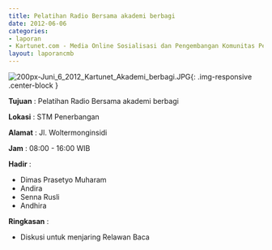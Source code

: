 ```yaml
---
title: Pelatihan Radio Bersama akademi berbagi
date: 2012-06-06
categories:
- laporan
- Kartunet.com - Media Online Sosialisasi dan Pengembangan Komunitas Pemuda dengan Disabilitas
layout: laporancmb
---
```

![200px-Juni_6_2012_Kartunet_Akademi_berbagi.JPG](/uploads/200px-Juni_6_2012_Kartunet_Akademi_berbagi.JPG){: .img-responsive .center-block }

**Tujuan** : Pelatihan Radio Bersama akademi berbagi

**Lokasi** : STM Penerbangan

**Alamat** : Jl. Woltermonginsidi

**Jam** : 08:00 - 16:00 WIB

**Hadir** : 
* Dimas Prasetyo Muharam
* Andira
* Senna Rusli
* Andhira

**Ringkasan** : 
* Diskusi untuk menjaring Relawan Baca
